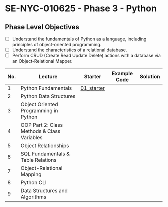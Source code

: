 # SE-NYC-010625 - Phase 3 - Python

## Phase Level Objectives

- [ ] Understand the fundamentals of Python as a language, including principles of object-oriented programming.
- [ ] Understand the characteristics of a relational database.
- [ ] Perform CRUD (Create Read Update Delete) actions with a database via an Object-Relational Mapper.

|No. | Lecture                          | Starter 	| Example Code 	| Solution 	|
|----|------------------------------	|:-----:	|--------	|---------	|
|1 | Python Fundamentals                         |[01_starter](https://github.com/RikkuX491/SE-NYC-010625-Phase-3/tree/01_starter)|||
|2 | Python Data Structures                      ||||
|3 | Object Oriented Programming in Python       ||||
|4 | OOP Part 2: Class Methods & Class Variables ||||
|5 | Object Relationships                        ||||
|6 | SQL Fundamentals & Table Relations          ||||
|7 | Object-Relational Mapping                   ||||
|8 | Python CLI                                  ||||
|9 | Data Structures and Algorithms              ||||